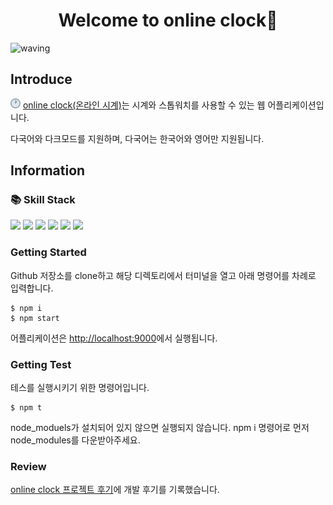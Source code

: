 <h1 style="text-align: center">Welcome to online clock👋</h1>

![waving](https://capsule-render.vercel.app/api?type=waving&height=200&text=onlie-clock&fontAlign=75&fontAlignY=40&color=gradient)

<h2>Introduce</h2>

<img src="./public/favicon/favicon-16x16.png" /> [online clock(온라인 시계)](https://online-clock-s.vercel.app/)는 시계와 스톱워치를 사용할 수 있는 웹 어플리케이션입니다.

다국어와 다크모드를 지원하며, 다국어는 한국어와 영어만 지원됩니다.

<h2>Information</h2>

<h3>📚 Skill Stack</h3>

<img src="https://img.shields.io/badge/HTML5-E34F26?style=flat-square&logo=html5&logoColor=white" style="display:inline"/>
<img src="https://img.shields.io/badge/CSS3-1572B6?style=flat-square&logo=css3&logoColor=white" style="display:inline"/>
<img src="https://img.shields.io/badge/Webpack-8DD6F9?style=flat-square&logo=webpack&logoColor=white" style="display:inline"/>
<img src="https://img.shields.io/badge/React-61DAFB?style=flat-square&logo=react&logoColor=white" style="display:inline"/>
<img src="https://img.shields.io/badge/TypeScript-3178C6?style=flat-square&logo=typescript&logoColor=white" style="display:inline"/>
<img src="https://img.shields.io/badge/i18next-26A69A?style=flat-square&logo=i18next&logoColor=white" style="display:inline"/>

<h3>Getting Started</h3>

Github 저장소를 clone하고 해당 디렉토리에서 터미널을 열고 아래 명령어를 차례로 입력합니다.

```
$ npm i
$ npm start
```

어플리케이션은 [http://localhost:9000](http://localhost:9000)에서 실행됩니다.

<h3>Getting Test</h3>

테스를 실행시키기 위한 명령어입니다. 

```
$ npm t
```

node_moduels가 설치되어 있지 않으면 실행되지 않습니다. npm i 명령어로 먼저 node_modules를 다운받아주세요.

<h3>Review</h3>

[online clock 프로젝트 후기](https://velog.io/@seo__namu/online-clock-%ED%94%84%EB%A1%9C%EC%A0%9D%ED%8A%B8-%ED%9B%84%EA%B8%B0)에 개발 후기를 기록했습니다.
